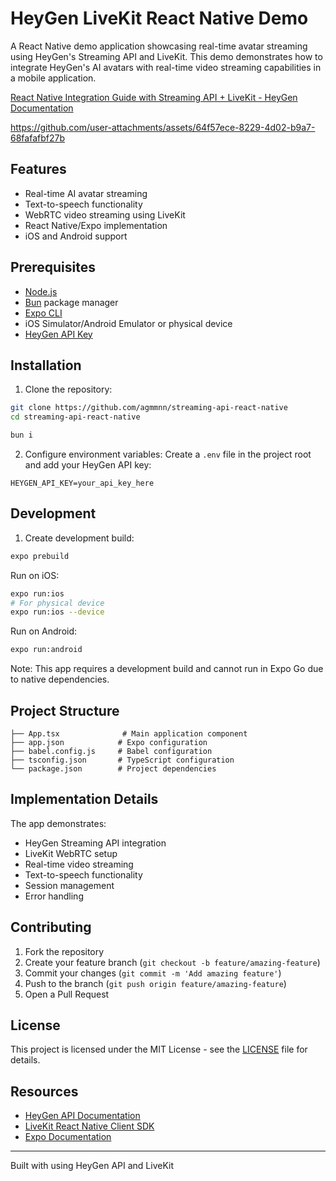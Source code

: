 # HeyGen LiveKit React Native Demo

A React Native demo application showcasing real-time avatar streaming using HeyGen's Streaming API and LiveKit. This demo demonstrates how to integrate HeyGen's AI avatars with real-time video streaming capabilities in a mobile application.

[React Native Integration Guide with Streaming API + LiveKit - HeyGen Documentation](https://docs.heygen.com/docs/react-native-integration-guide-with-streaming-api-livekit)

https://github.com/user-attachments/assets/64f57ece-8229-4d02-b9a7-68fafafbf27b

## Features

- Real-time AI avatar streaming
- Text-to-speech functionality
- WebRTC video streaming using LiveKit
- React Native/Expo implementation
- iOS and Android support

## Prerequisites

- [Node.js](https://nodejs.org/)
- [Bun](https://bun.sh/) package manager
- [Expo CLI](https://docs.expo.dev/get-started/installation/)
- iOS Simulator/Android Emulator or physical device
- [HeyGen API Key](https://app.heygen.com/settings)

## Installation

1. Clone the repository:

```bash
git clone https://github.com/agmmnn/streaming-api-react-native
cd streaming-api-react-native

bun i
```

2. Configure environment variables:
   Create a `.env` file in the project root and add your HeyGen API key:

```env
HEYGEN_API_KEY=your_api_key_here
```

## Development

1. Create development build:

```bash
expo prebuild
```

Run on iOS:

```bash
expo run:ios
# For physical device
expo run:ios --device
```

Run on Android:

```bash
expo run:android
```

Note: This app requires a development build and cannot run in Expo Go due to native dependencies.

## Project Structure

```
├── App.tsx              # Main application component
├── app.json            # Expo configuration
├── babel.config.js     # Babel configuration
├── tsconfig.json       # TypeScript configuration
└── package.json        # Project dependencies
```

## Implementation Details

The app demonstrates:

- HeyGen Streaming API integration
- LiveKit WebRTC setup
- Real-time video streaming
- Text-to-speech functionality
- Session management
- Error handling

## Contributing

1. Fork the repository
2. Create your feature branch (`git checkout -b feature/amazing-feature`)
3. Commit your changes (`git commit -m 'Add amazing feature'`)
4. Push to the branch (`git push origin feature/amazing-feature`)
5. Open a Pull Request

## License

This project is licensed under the MIT License - see the [LICENSE](LICENSE) file for details.

## Resources

- [HeyGen API Documentation](https://docs.heygen.com/)
- [LiveKit React Native Client SDK](https://github.com/livekit/client-sdk-react-native)
- [Expo Documentation](https://docs.expo.dev)

---

Built with using HeyGen API and LiveKit
